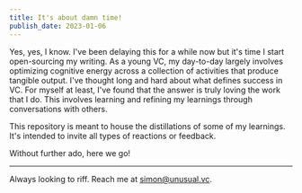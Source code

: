 ```yaml
---
title: It's about damn time!
publish_date: 2023-01-06
---
```


Yes, yes, I know. I've been delaying this for a while now but it's time I start open-sourcing my writing. As a young VC, my day-to-day largely involves optimizing cognitive energy across a collection of activities that produce tangible output. I've thought long and hard about what defines success in VC. For myself at least, I've found that the answer is truly loving the work that I do. This involves learning and refining my learnings through conversations with others.

This repository is meant to house the distillations of some of my learnings. It's intended to invite all types of reactions or feedback.

Without further ado, here we go!

---

Always looking to riff. Reach me at simon@unusual.vc.
